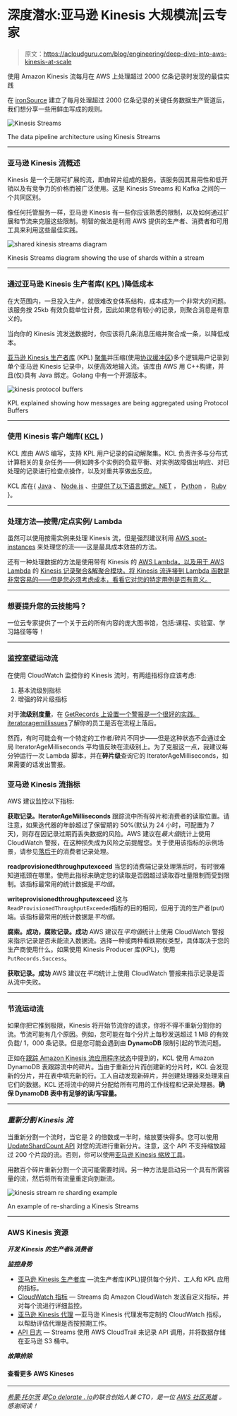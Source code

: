# 深度潜水:亚马逊 Kinesis 大规模流|云专家

> 原文：<https://acloudguru.com/blog/engineering/deep-dive-into-aws-kinesis-at-scale>

使用 Amazon Kinesis 流每月在 AWS 上处理超过 2000 亿条记录时发现的最佳实践

在 [ironSource](http://ironsrc.com/) 建立了每月处理超过 2000 亿条记录的关键任务数据生产管道后，我们想分享一些用鲜血写成的规则。

![Kinesis Streams](img/0aee8793b8af8902b90dd9368db0121d.png)

The data pipeline architecture using Kinesis Streams

* * *

### 亚马逊 Kinesis 流概述

Kinesis 是一个无限可扩展的流，即由碎片组成的服务。该服务因其易用性和低开销以及有竞争力的价格而被广泛使用。这是 Kinesis Streams 和 Kafka 之间的一个共同区别。

像任何托管服务一样，亚马逊 Kinesis 有一些你应该熟悉的限制，以及如何通过扩展和节流来克服这些限制。明智的做法是利用 AWS 提供的生产者、消费者和可用工具来利用这些最佳实践。

![shared kinesis streams diagram](img/ec31ab012da9290f58d8ad133aa57792.png)

Kinesis Streams diagram showing the use of shards within a stream

* * *

### 通过亚马逊 Kinesis 生产者库( [KPL](https://github.com/awslabs/amazon-kinesis-producer) )降低成本

在大范围内，一旦投入生产，就很难改变体系结构，成本成为一个非常大的问题。该服务按 25kb 有效负载单位计费，因此如果您有较小的记录，则聚合消息是有意义的。

当向你的 Kinesis 流发送数据时，你应该将几条消息压缩并聚合成一条，以降低成本。

[亚马逊 Kinesis 生产者库](https://github.com/awslabs/amazon-kinesis-producer) (KPL) [聚集](https://github.com/awslabs/amazon-kinesis-producer/blob/master/aggregation-format.md)并压缩(使用[协议缓冲区](https://developers.google.com/protocol-buffers/))多个逻辑用户记录到单个亚马逊 Kinesis 记录中，以便高效地输入流。该库由 AWS 用 C++构建，并且(仅)具有 Java 绑定。Golang 中有一个开源版本。

![kinesis protocol buffers](img/ef0c16a98e0854c2805fed40c5551c4b.png)

KPL explained showing how messages are being aggregated using Protocol Buffers

* * *

### 使用 Kinesis 客户端库( [KCL](http://docs.aws.amazon.com/streams/latest/dev/developing-consumers-with-kcl.html) )

KCL 库由 AWS 编写，支持 KPL 用户记录的自动解聚集。KCL 负责许多与分布式计算相关的复杂任务——例如跨多个实例的负载平衡、对实例故障做出响应、对已处理的记录进行检查点操作，以及对重共享做出反应。

KCL 库在{ [Java](http://docs.aws.amazon.com/streams/latest/dev/kinesis-record-processor-implementation-app-java.html) 、 [Node.js](http://docs.aws.amazon.com/streams/latest/dev/kinesis-record-processor-implementation-app-nodejs.html) 、[中提供了以下语言绑定。NET](http://docs.aws.amazon.com/streams/latest/dev/kinesis-record-processor-implementation-app-dotnet.html) ， [Python](http://docs.aws.amazon.com/streams/latest/dev/kinesis-record-processor-implementation-app-py.html) ， [Ruby](http://docs.aws.amazon.com/streams/latest/dev/kinesis-record-processor-implementation-app-ruby.html) }。

* * *

### 处理方法—按需/定点实例/ Lambda

虽然可以使用按需实例来处理 Kinesis 流，但是强烈建议利用 [AWS spot-instances](https://aws.amazon.com/ec2/spot/) 来处理您的流——这是最具成本效益的方法。

还有一种处理数据的方法是使用带有 Kinesis 的 [AWS Lambda，以及用于 AWS Lambda](https://acloudguru.com/blog/engineering/auto-scaling-kinesis-streams-with-aws-lambda) 的 [Kinesis 记录聚合&解聚合模块。将 Kinesis 流连接到 Lambda 函数是非常容易的——但是您必须考虑成本，看看它对您的特定用例是否有意义。](https://github.com/awslabs/kinesis-aggregation)

* * *

### 想要提升您的云技能吗？

一位云专家提供了一个关于云的所有内容的庞大图书馆，包括:课程、实验室、学习路径等等！

* * *

### 监控室壁运动流

在使用 CloudWatch 监控你的 Kinesis 流时，有两组指标你应该考虑:

1.  基本流级别指标
2.  增强的碎片级指标

对于**流级别度量**，在 [GetRecords 上设置一个警报是一个很好的实践。iteratoragemillissues](http://docs.aws.amazon.com/streams/latest/dev/monitoring-with-cloudwatch.html)了解你的员工是否在流程上落后。

然而，有时可能会有一个特定的工作者/碎片不同步——但是这种状态不会通过全局 IteratorAgeMilliseconds 平均值反映在流级别上。为了克服这一点，我建议每分钟运行一次 Lambda 脚本，并在**碎片级**查询它的 IteratorAgeMilliseconds，如果需要的话发出警报。

### **亚马逊 Kinesis 流指标**

AWS 建议监控以下指标:

**获取记录。IteratorAgeMilliseconds** 跟踪流中所有碎片和消费者的读取位置。请注意，如果迭代器的年龄超过了保留期的 50%(默认为 24 小时，可配置为 7 天)，则存在因记录过期而丢失数据的风险。AWS 建议在*最大值*统计上使用 CloudWatch 警报，在这种损失成为风险之前提醒您。关于使用该指标的示例场景，请参见[落后于](http://docs.aws.amazon.com/streams/latest/dev/troubleshooting-consumers.html#record-processing-falls-behind)的消费者记录处理。

**readprovisionedthroughputexceed** 当您的消费端记录处理落后时，有时很难知道瓶颈在哪里。使用此指标来确定您的读取是否因超过读取吞吐量限制而受到限制。该指标最常用的统计数据是*平均值*。

**writeprovisionedthroughputexceed** 这与`ReadProvisionedThroughputExceeded`指标的目的相同，但用于流的生产者(put)端。该指标最常用的统计数据是*平均值*。

**腐索。成功，腐败记录。成功** AWS 建议在*平均值*统计上使用 CloudWatch 警报来指示记录是否未能流入数据流。选择一种或两种看跌期权类型，具体取决于您的生产商使用什么。如果使用 Kinesis Producer 库(KPL)，使用`PutRecords.Success`。

**获取记录。成功** AWS 建议在*平均*统计上使用 CloudWatch 警报来指示记录是否从流中失败。

* * *

### 节流运动流

如果你把它推到极限，Kinesis 将开始节流你的请求，你将不得不重新分割你的流。节流可能有几个原因。例如，您可能在每个分片上每秒发送超过 1 MB 的有效负载/ 1，000 条记录。但是您可能会遇到由 **DynamoDB** 限制引起的节流问题。

正如在[跟踪 Amazon Kinesis 流应用程序状态](http://docs.aws.amazon.com/streams/latest/dev/kinesis-record-processor-ddb.html)中提到的，KCL 使用 Amazon DynamoDB 表跟踪流中的碎片。当由于重新分片而创建新的分片时，KCL 会发现新的分片，并在表中填充新的行。工人自动发现新碎片，并创建处理器来处理来自它们的数据。KCL 还将流中的碎片分配给所有可用的工作线程和记录处理器。**确保 DynamoDB 表中有足够的读/写容量。**

* * *

### *重新分割 Kinesis 流*

当重新分割一个流时，当它是 2 的倍数或一半时，缩放要快得多。您可以使用 [UpdateShardCount API](http://docs.aws.amazon.com/kinesis/latest/APIReference/API_UpdateShardCount.html) 对您的流进行重新分片。注意，这个 API 不支持缩放超过 200 个片段的流。否则，你可以使用[亚马逊 Kinesis 缩放工具](https://github.com/awslabs/amazon-kinesis-scaling-utils)。

用数百个碎片重新分割一个流可能需要时间。另一种方法是启动另一个具有所需容量的流，然后将所有流量重定向到新流。

![kinesis stream re sharding example](img/9ab0d2ebe72cc1a7d8229cd6e58ea0b8.png)

An example of re-sharding a Kinesis Streams

* * *

### AWS Kinesis 资源

***开发 Kinesis 的生产者&消费者***

***监控身势***

*   [亚马逊 Kinesis 生产者库](http://docs.aws.amazon.com/streams/latest/dev/monitoring-with-kpl.html) —流生产者库(KPL)提供每个分片、工人和 KPL 应用的指标。
*   [CloudWatch 指标](http://docs.aws.amazon.com/streams/latest/dev/monitoring-with-cloudwatch.html) — Streams 向 Amazon CloudWatch 发送自定义指标，并对每个流进行详细监控。
*   [亚马逊 Kinesis 代理](http://docs.aws.amazon.com/streams/latest/dev/agent-health.html) —亚马逊 Kinesis 代理发布定制的 CloudWatch 指标，以帮助评估代理是否按预期工作。
*   [API 日志](http://docs.aws.amazon.com/streams/latest/dev/logging-using-cloudtrail.html) — Streams 使用 AWS CloudTrail 来记录 API 调用，并将数据存储在亚马逊 S3 桶中。

***故障排除***

#### 查看更多 AWS Kineses

* * *

[*希蒙·托尔茨*](https://www.linkedin.com/in/tolts/) *是*[*Co delorate . io*](http://codelaborate.io/)*的联合创始人兼 CTO，是一位* [*AWS 社区英雄*](https://aws.amazon.com/heroes/europe/shimon-tolts/) *。感谢阅读！*